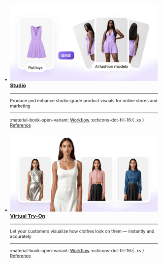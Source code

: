 <div class="grid cards" markdown>

-   ### [![Studio](/media/products/aiuta-studio.png) __Studio__](/api/studio/index.md)

    ---

    Produce and enhance studio-grade product visuals for online stores and marketing

    ---

    :material-book-open-variant:
    <span class="md-cards-links">
    [Workflow](/api/studio/workflow.md) :octicons-dot-fill-16:{ .xs } [Reference](/api/studio/reference.md)
    </span>

-   ### [![TryOn](/media/products/virtual-tryon.png) __Virtual Try-On__](/api/try-on/index.md)

    ---

    Let your customers visualize how clothes look on them — instantly and accurately

    ---

    :material-book-open-variant:
    <span class="md-cards-links">
    [Workflow](/api/try-on/workflow.md) :octicons-dot-fill-16:{ .xs } [Reference](/api/try-on/reference.md)
    </span>

</div>

